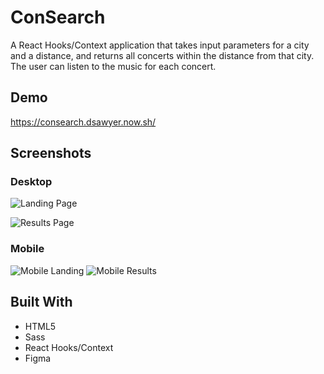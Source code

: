 # ConSearch
A React Hooks/Context application that takes input parameters for a city and a distance, and returns all concerts within the distance from that city.  The user can listen to the music for each concert.

## Demo
https://consearch.dsawyer.now.sh/

## Screenshots

### Desktop

![Landing Page](https://imgur.com/M7m2qXf.png)

![Results Page](https://imgur.com/AnG2zrr.png)

### Mobile

![Mobile Landing](https://imgur.com/MZBn8h8.png) ![Mobile Results](https://imgur.com/JS0Qn4o.png)

## Built With
  * HTML5
  * Sass
  * React Hooks/Context
  * Figma
  






